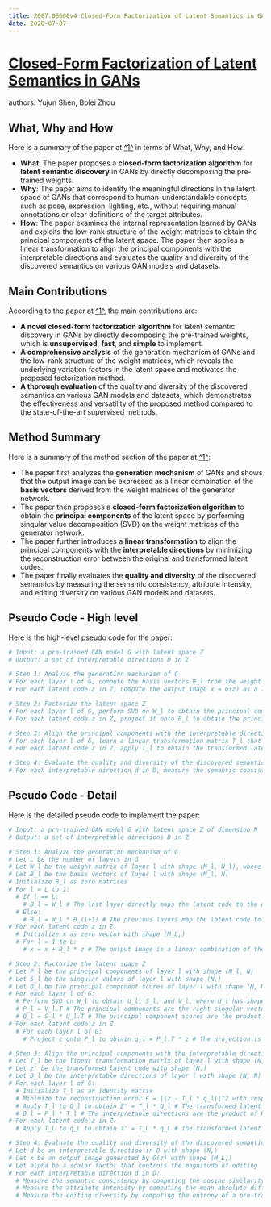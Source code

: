 ```yaml
---
title: 2007.06600v4 Closed-Form Factorization of Latent Semantics in GANs
date: 2020-07-07
---
```


# [Closed-Form Factorization of Latent Semantics in GANs](http://arxiv.org/abs/2007.06600v4)

authors: Yujun Shen, Bolei Zhou


## What, Why and How

[1]: https://arxiv.org/pdf/2007.06600.pdf "arXiv:2007.06600v4 [cs.CV] 3 Apr 2021"
[2]: https://arxiv.org/abs/2007.06600 "Closed-Form Factorization of Latent Semantics in GANs"
[3]: https://info.arxiv.org/help/bulk_data_s3.html "Full Text via S3 - arXiv info"

Here is a summary of the paper at [^1^][1] in terms of What, Why, and How:

- **What**: The paper proposes a **closed-form factorization algorithm** for **latent semantic discovery** in GANs by directly decomposing the pre-trained weights.
- **Why**: The paper aims to identify the meaningful directions in the latent space of GANs that correspond to human-understandable concepts, such as pose, expression, lighting, etc., without requiring manual annotations or clear definitions of the target attributes.
- **How**: The paper examines the internal representation learned by GANs and exploits the low-rank structure of the weight matrices to obtain the principal components of the latent space. The paper then applies a linear transformation to align the principal components with the interpretable directions and evaluates the quality and diversity of the discovered semantics on various GAN models and datasets.

## Main Contributions

[1]: https://arxiv.org/pdf/2007.06600.pdf "arXiv:2007.06600v4 [cs.CV] 3 Apr 2021"
[2]: https://arxiv.org/abs/2007.06600 "Closed-Form Factorization of Latent Semantics in GANs"
[3]: https://info.arxiv.org/help/bulk_data_s3.html "Full Text via S3 - arXiv info"

According to the paper at [^1^][1], the main contributions are:

- **A novel closed-form factorization algorithm** for latent semantic discovery in GANs by directly decomposing the pre-trained weights, which is **unsupervised**, **fast**, and **simple** to implement.
- **A comprehensive analysis** of the generation mechanism of GANs and the low-rank structure of the weight matrices, which reveals the underlying variation factors in the latent space and motivates the proposed factorization method.
- **A thorough evaluation** of the quality and diversity of the discovered semantics on various GAN models and datasets, which demonstrates the effectiveness and versatility of the proposed method compared to the state-of-the-art supervised methods.

## Method Summary

[1]: https://arxiv.org/pdf/2007.06600.pdf "arXiv:2007.06600v4 [cs.CV] 3 Apr 2021"
[2]: https://arxiv.org/abs/2007.06600 "Closed-Form Factorization of Latent Semantics in GANs"
[3]: https://info.arxiv.org/help/bulk_data_s3.html "Full Text via S3 - arXiv info"

Here is a summary of the method section of the paper at [^1^][1]:

- The paper first analyzes the **generation mechanism** of GANs and shows that the output image can be expressed as a linear combination of the **basis vectors** derived from the weight matrices of the generator network.
- The paper then proposes a **closed-form factorization algorithm** to obtain the **principal components** of the latent space by performing singular value decomposition (SVD) on the weight matrices of the generator network.
- The paper further introduces a **linear transformation** to align the principal components with the **interpretable directions** by minimizing the reconstruction error between the original and transformed latent codes.
- The paper finally evaluates the **quality and diversity** of the discovered semantics by measuring the semantic consistency, attribute intensity, and editing diversity on various GAN models and datasets.

## Pseudo Code - High level

Here is the high-level pseudo code for the paper:

```python
# Input: a pre-trained GAN model G with latent space Z
# Output: a set of interpretable directions D in Z

# Step 1: Analyze the generation mechanism of G
# For each layer l of G, compute the basis vectors B_l from the weight matrix W_l
# For each latent code z in Z, compute the output image x = G(z) as a linear combination of B_l

# Step 2: Factorize the latent space Z
# For each layer l of G, perform SVD on W_l to obtain the principal components P_l and the singular values S_l
# For each latent code z in Z, project it onto P_l to obtain the principal component scores Q_l

# Step 3: Align the principal components with the interpretable directions
# For each layer l of G, learn a linear transformation matrix T_l that maps Q_l to a new latent code z' with minimal reconstruction error
# For each latent code z in Z, apply T_l to obtain the transformed latent code z' and the interpretable directions D_l

# Step 4: Evaluate the quality and diversity of the discovered semantics
# For each interpretable direction d in D, measure the semantic consistency, attribute intensity, and editing diversity on various output images x = G(z + alpha * d), where alpha is a scalar factor
```

## Pseudo Code - Detail

Here is the detailed pseudo code to implement the paper:

```python
# Input: a pre-trained GAN model G with latent space Z of dimension N
# Output: a set of interpretable directions D in Z

# Step 1: Analyze the generation mechanism of G
# Let L be the number of layers in G
# Let W_l be the weight matrix of layer l with shape (M_l, N_l), where M_l is the output dimension and N_l is the input dimension
# Let B_l be the basis vectors of layer l with shape (M_l, N)
# Initialize B_l as zero matrices
# For l = L to 1:
  # If l == L:
    # B_l = W_l # The last layer directly maps the latent code to the output image
  # Else:
    # B_l = W_l * B_(l+1) # The previous layers map the latent code to the intermediate features
# For each latent code z in Z:
  # Initialize x as zero vector with shape (M_L,)
  # For l = 1 to L:
    # x = x + B_l * z # The output image is a linear combination of the basis vectors weighted by the latent code

# Step 2: Factorize the latent space Z
# Let P_l be the principal components of layer l with shape (N_l, N)
# Let S_l be the singular values of layer l with shape (N,)
# Let Q_l be the principal component scores of layer l with shape (N, N)
# For each layer l of G:
  # Perform SVD on W_l to obtain U_l, S_l, and V_l, where U_l has shape (M_l, N), S_l has shape (N,), and V_l has shape (N, N_l)
  # P_l = V_l.T # The principal components are the right singular vectors of W_l
  # Q_l = S_l * U_l.T # The principal component scores are the product of the singular values and the left singular vectors of W_l
# For each latent code z in Z:
  # For each layer l of G:
    # Project z onto P_l to obtain q_l = P_l.T * z # The projection is a dot product between z and P_l

# Step 3: Align the principal components with the interpretable directions
# Let T_l be the linear transformation matrix of layer l with shape (N, N)
# Let z' be the transformed latent code with shape (N,)
# Let D_l be the interpretable directions of layer l with shape (N, N)
# For each layer l of G:
  # Initialize T_l as an identity matrix
  # Minimize the reconstruction error E = ||z - T_l * q_l||^2 with respect to T_l using gradient descent or other optimization methods
  # Apply T_l to Q_l to obtain Z' = T_l * Q_l # The transformed latent codes are the product of T_l and Q_l
  # D_l = P_l * T_l # The interpretable directions are the product of P_l and T_l
# For each latent code z in Z:
  # Apply T_L to q_L to obtain z' = T_L * q_L # The transformed latent code is the product of T_L and q_L

# Step 4: Evaluate the quality and diversity of the discovered semantics
# Let d be an interpretable direction in D with shape (N,)
# Let x be an output image generated by G(z) with shape (M_L,)
# Let alpha be a scalar factor that controls the magnitude of editing
# For each interpretable direction d in D:
  # Measure the semantic consistency by computing the cosine similarity between d and a pre-trained attribute classifier on a set of output images x = G(z + alpha * d) for different values of alpha
  # Measure the attribute intensity by computing the mean absolute difference between x and x' = G(z + alpha * d) for a fixed value of alpha
  # Measure the editing diversity by computing the entropy of a pre-trained attribute classifier on a set of output images x = G(z + alpha * d) for different values of z and alpha
```